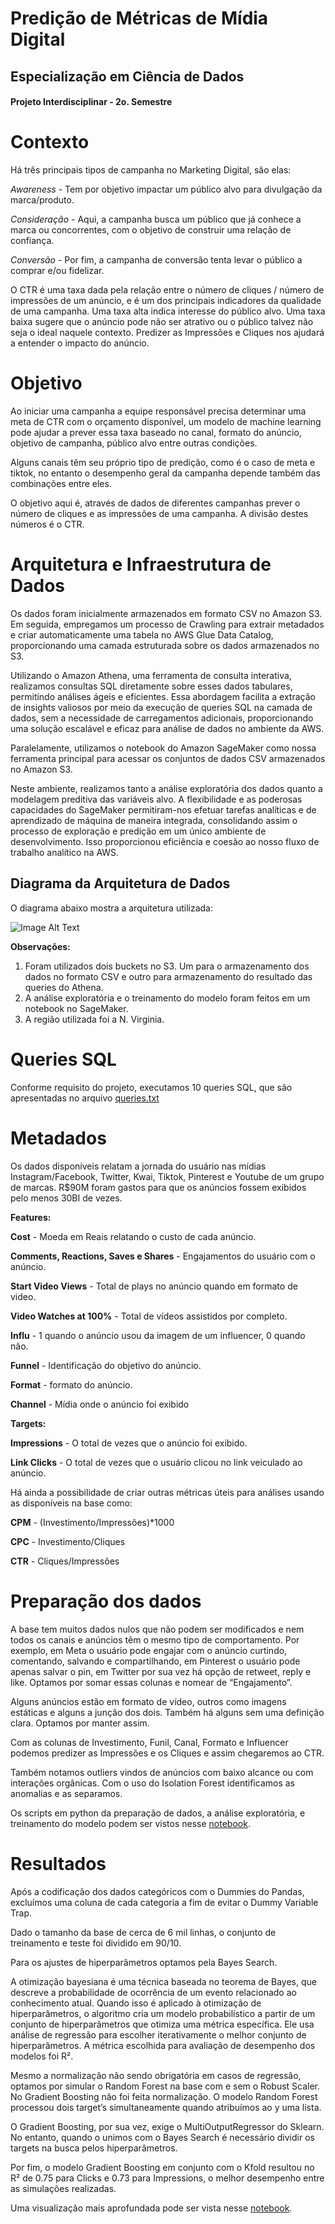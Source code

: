 # Predição de Métricas de Mídia Digital

## Especialização em Ciência de Dados
#### Projeto Interdisciplinar - 2o. Semestre

# Contexto
Há três principais tipos de campanha no Marketing Digital, são elas:

*Awareness* - Tem por objetivo impactar um público alvo para divulgação da marca/produto.

*Consideração* - Aqui, a campanha busca um público que já conhece a marca ou concorrentes, com o objetivo de construir uma relação de confiança.

*Conversão* - Por fim, a campanha de conversão tenta levar o público a comprar e/ou fidelizar.

O CTR é uma taxa dada pela relação entre o número de cliques / número de impressões de um anúncio, e é um dos principais indicadores da qualidade de uma campanha. Uma taxa alta indica interesse do público alvo. Uma taxa baixa sugere que o anúncio pode não ser atrativo ou o público talvez não seja o ideal naquele contexto. Predizer as Impressões e Cliques nos ajudará a entender o impacto do anúncio. 

# Objetivo
Ao iniciar uma campanha a equipe responsável precisa determinar uma meta de CTR com o orçamento disponível, um modelo de machine learning pode ajudar a prever essa taxa baseado no canal, formato do anúncio, objetivo de campanha, público alvo entre outras condições.

Alguns canais têm seu próprio tipo de predição, como é o caso de meta e tiktok, no entanto o desempenho geral da campanha depende também das combinações entre eles.

O objetivo aqui é, através de dados de diferentes campanhas prever o número de cliques e as impressões de uma campanha. A divisão destes números é o CTR.

# Arquitetura e Infraestrutura de Dados
Os dados foram inicialmente armazenados em formato CSV no Amazon S3. Em seguida, empregamos um processo de Crawling para extrair metadados e criar automaticamente uma tabela no AWS Glue Data Catalog, proporcionando uma camada estruturada sobre os dados armazenados no S3.

Utilizando o Amazon Athena, uma ferramenta de consulta interativa, realizamos consultas SQL diretamente sobre esses dados tabulares, permitindo análises ágeis e eficientes. Essa abordagem facilita a extração de insights valiosos por meio da execução de queries SQL na camada de dados, sem a necessidade de carregamentos adicionais, proporcionando uma solução escalável e eficaz para análise de dados no ambiente da AWS.

Paralelamente, utilizamos o notebook do Amazon SageMaker como nossa ferramenta principal para acessar os conjuntos de dados CSV armazenados no Amazon S3. 

Neste ambiente, realizamos tanto a análise exploratória dos dados quanto a modelagem preditiva das variáveis alvo. A flexibilidade e as poderosas capacidades do SageMaker permitiram-nos efetuar tarefas analíticas e de aprendizado de máquina de maneira integrada, consolidando assim o processo de exploração e predição em um único ambiente de desenvolvimento. Isso proporcionou eficiência e coesão ao nosso fluxo de trabalho analítico na AWS.

## Diagrama da Arquitetura de Dados
O diagrama abaixo mostra a arquitetura utilizada:

![Image Alt Text](./Imagens/arquitetura_aws.jpeg)

**Observações:**
1. Foram utilizados dois buckets no S3. Um para o armazenamento dos dados no formato CSV e outro para armazenamento do resultado das queries do Athena.
2. A análise exploratória e o treinamento do modelo foram feitos em um notebook no SageMaker.
3. A região utilizada foi a N. Virginia.

# Queries SQL
Conforme requisito do projeto, executamos 10 queries SQL, que são apresentadas no arquivo [queries.txt](./SQL%20Queries/queries.txt)

# Metadados
Os dados disponíveis relatam a jornada do usuário nas mídias Instagram/Facebook, Twitter, Kwai, Tiktok, Pinterest e Youtube de um grupo de marcas. R$90M foram gastos para que os anúncios fossem exibidos pelo menos 30BI de vezes. 

**Features:**

**Cost** - Moeda em Reais relatando o custo de cada anúncio.

**Comments, Reactions, Saves e Shares** - Engajamentos do usuário com o anúncio.

**Start Video Views** - Total de plays no anúncio quando em formato de video.

**Video Watches at 100%** - Total de vídeos assistidos por completo. 

**Influ** - 1 quando o anúncio usou da imagem de um influencer, 0 quando não.

**Funnel** - Identificação do objetivo do anúncio.

**Format** - formato do anúncio.

**Channel** - Mídia onde o anúncio foi exibido

**Targets:**

**Impressions** - O total de vezes que o anúncio foi exibido.

**Link Clicks** - O total de vezes que o usuário clicou no link veiculado ao anúncio.

Há ainda a possibilidade de criar outras métricas úteis para análises usando as disponíveis na base como:

**CPM** - (Investimento/Impressões)*1000

**CPC** - Investimento/Cliques

**CTR** - Cliques/Impressões


# Preparação dos dados
A base tem muitos dados nulos que não podem ser modificados e nem todos os canais e anúncios têm o mesmo tipo de comportamento. Por exemplo, em Meta o usuário pode engajar com o anúncio curtindo, comentando, salvando e compartilhando, em Pinterest o usuário pode apenas salvar o pin, em Twitter por sua vez há opção de retweet, reply e like. Optamos por somar essas colunas e nomear de “Engajamento”.

Alguns anúncios estão em formato de vídeo, outros como imagens estáticas e alguns a junção dos dois. Também há alguns sem uma definição clara. Optamos por manter assim. 

Com as colunas de Investimento, Funil, Canal, Formato e Influencer  podemos predizer as Impressões e os Cliques e assim chegaremos ao CTR.

Também notamos outliers vindos de anúncios com baixo alcance ou com interações orgânicas. Com o uso do Isolation Forest identificamos as anomalias e as separamos.

Os scripts em python da preparação de dados, a análise exploratória, e treinamento do modelo podem ser vistos nesse [notebook](./Notebook/Predicao_de_Cliques_e_Impressoes.ipynb).

# Resultados
Após a codificação dos dados categóricos com o Dummies do Pandas, excluímos uma coluna de cada categoria a fim de evitar o Dummy Variable Trap.

Dado o tamanho da base de cerca de 6 mil linhas, o conjunto de treinamento e teste foi dividido em 90/10.

Para os ajustes de hiperparâmetros optamos pela Bayes Search.

A otimização bayesiana é uma técnica baseada no teorema de Bayes, que descreve a probabilidade de ocorrência de um evento relacionado ao conhecimento atual. Quando isso é aplicado à otimização de hiperparâmetros, o algoritmo cria um modelo probabilístico a partir de um conjunto de hiperparâmetros que otimiza uma métrica específica. Ele usa análise de regressão para escolher iterativamente o melhor conjunto de hiperparâmetros.
A métrica escolhida para avaliação de desempenho dos modelos foi R².

Mesmo a normalização não sendo obrigatória em casos de regressão, optamos por simular o Random Forest na base com e sem o Robust Scaler. No Gradient Boosting não foi feita normalização.
O modelo Random Forest processou dois target’s simultaneamente quando atribuímos ao y uma lista.

O Gradient Boosting, por sua vez, exige o MultiOutputRegressor do Sklearn. No entanto, quando o unimos com o Bayes Search é necessário dividir os targets na busca pelos hiperparâmetros.

Por fim, o modelo Gradient Boosting em conjunto com o Kfold resultou no R² de 0.75 para Clicks e 0.73 para Impressions, o melhor desempenho entre as simulações realizadas.

Uma visualização mais aprofundada pode ser vista nesse [notebook](./Notebook/Predicao_de_Cliques_e_Impressoes.ipynb).

